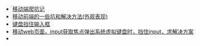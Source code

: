 * [移动端爬坑记](http://blog.csdn.net/crper/article/details/51902681)
* [移动前端的一些坑和解决方法(外观表现)](http://caibaojian.com/mobile-web-bug.html)
* [键盘挡住输入框](https://www.cnblogs.com/wx1993/p/6059668.html)
* [移动web页面，input获取焦点弹出系统虚拟键盘时，挡住input，求解决方案](https://www.zhihu.com/question/32746176)
* 


